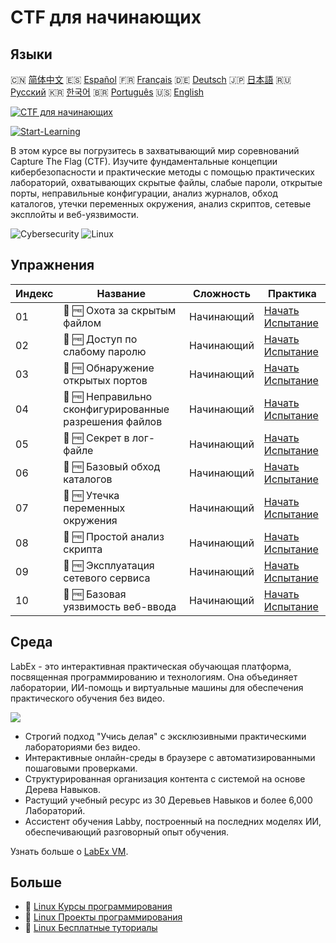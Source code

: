 # CTF для начинающих

## Языки

🇨🇳 [简体中文](README_zh.md) 🇪🇸 [Español](README_es.md) 🇫🇷 [Français](README_fr.md) 🇩🇪 [Deutsch](README_de.md) 🇯🇵 [日本語](README_ja.md) 🇷🇺 [Русский](README_ru.md) 🇰🇷 [한국어](README_ko.md) 🇧🇷 [Português](README_pt.md) 🇺🇸 [English](README.md) 

[![CTF для начинающих](https://cover-creator.labex.io/ctf-for-beginners.png?lang=ru)](https://labex.io/ru/courses/ctf-for-beginners)

[![Start-Learning](https://img.shields.io/badge/Start-Learning-whitesmoke?style=for-the-badge)](https://labex.io/ru/courses/ctf-for-beginners)

В этом курсе вы погрузитесь в захватывающий мир соревнований Capture The Flag (CTF). Изучите фундаментальные концепции кибербезопасности и практические методы с помощью практических лабораторий, охватывающих скрытые файлы, слабые пароли, открытые порты, неправильные конфигурации, анализ журналов, обход каталогов, утечки переменных окружения, анализ скриптов, сетевые эксплойты и веб-уязвимости.

![Cybersecurity](https://img.shields.io/badge/Cybersecurity-whitesmoke?style=for-the-badge&logo=cybersecurity)
![Linux](https://img.shields.io/badge/Linux-whitesmoke?style=for-the-badge&logo=linux)


## Упражнения

|   Индекс | Название                                               | Сложность   | Практика                                                                                                            |
|----------|--------------------------------------------------------|-------------|---------------------------------------------------------------------------------------------------------------------|
|       01 | 🎯 🆓 Охота за скрытым файлом                          | Начинающий  | <a target='_blank' href='https://labex.io/ru/labs/linux-hidden-file-hunt-596219'>Начать Испытание</a>               |
|       02 | 🎯 🆓 Доступ по слабому паролю                         | Начинающий  | <a target='_blank' href='https://labex.io/ru/labs/linux-weak-password-access-596224'>Начать Испытание</a>           |
|       03 | 🎯 🆓 Обнаружение открытых портов                      | Начинающий  | <a target='_blank' href='https://labex.io/ru/labs/linux-open-port-discovery-596222'>Начать Испытание</a>            |
|       04 | 🎯 🆓 Неправильно сконфигурированные разрешения файлов | Начинающий  | <a target='_blank' href='https://labex.io/ru/labs/linux-misconfigured-file-permissions-596218'>Начать Испытание</a> |
|       05 | 🎯 🆓 Секрет в лог-файле                               | Начинающий  | <a target='_blank' href='https://labex.io/ru/labs/linux-log-file-secret-596220'>Начать Испытание</a>                |
|       06 | 🎯 🆓 Базовый обход каталогов                          | Начинающий  | <a target='_blank' href='https://labex.io/ru/labs/linux-basic-directory-traversal-596215'>Начать Испытание</a>      |
|       07 | 🎯 🆓 Утечка переменных окружения                      | Начинающий  | <a target='_blank' href='https://labex.io/ru/labs/linux-environment-variable-leak-596217'>Начать Испытание</a>      |
|       08 | 🎯 🆓 Простой анализ скрипта                           | Начинающий  | <a target='_blank' href='https://labex.io/ru/labs/linux-simple-script-analysis-596223'>Начать Испытание</a>         |
|       09 | 🎯 🆓 Эксплуатация сетевого сервиса                    | Начинающий  | <a target='_blank' href='https://labex.io/ru/labs/linux-network-service-exploit-596221'>Начать Испытание</a>        |
|       10 | 🎯 🆓 Базовая уязвимость веб-ввода                     | Начинающий  | <a target='_blank' href='https://labex.io/ru/labs/linux-basic-web-input-vulnerability-596216'>Начать Испытание</a>  |

## Среда

LabEx - это интерактивная практическая обучающая платформа, посвященная программированию и технологиям. Она объединяет лаборатории, ИИ-помощь и виртуальные машины для обеспечения практического обучения без видео.

![](https://tutorial-screenshot.getvm.io/images/vm-1725247253.png)

- Строгий подход "Учись делая" с эксклюзивными практическими лабораториями без видео.
- Интерактивные онлайн-среды в браузере с автоматизированными пошаговыми проверками.
- Структурированная организация контента с системой на основе Дерева Навыков.
- Растущий учебный ресурс из 30 Деревьев Навыков и более 6,000 Лабораторий.
- Ассистент обучения Labby, построенный на последних моделях ИИ, обеспечивающий разговорный опыт обучения.

Узнать больше о [LabEx VM](https://support.labex.io/using-labex/virtual-machine).

## Больше

- 🔗 [Linux Курсы программирования](https://github.com/labex-labs/awesome-programming-courses)
- 🔗 [Linux Проекты программирования](https://github.com/labex-labs/awesome-programming-projects)
- 🔗 [Linux Бесплатные туториалы](https://github.com/labex-labs/linux-free-tutorials)

